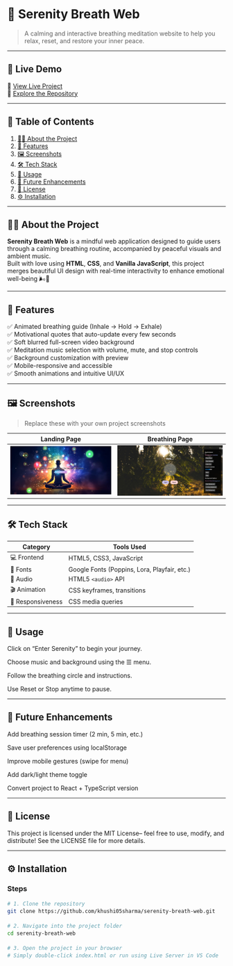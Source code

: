 # 🌿 Serenity Breath Web

> A calming and interactive breathing meditation website to help you relax, reset, and restore your inner peace.

---

## 🌸 Live Demo

🔗 [View Live Project](https://your-live-link.com)  
📁 [Explore the Repository](https://github.com/khushi05sharma/serenity-breath-web.git)

---

## 📌 Table of Contents

1. [🧘‍♀️ About the Project](#about-the-project-)
2. [🌟 Features](#features-)
3. [🖼️ Screenshots](#screenshots-)
4. [🛠️ Tech Stack](#tech-stack-)
5. [🚀 Usage](#usage-)
6. [🌱 Future Enhancements](#future-enhancements-)
7. [📜 License](#license-)
8. [⚙️ Installation](#installation-)

---

## 🧘‍♀️ About the Project

**Serenity Breath Web** is a mindful web application designed to guide users through a calming breathing routine, accompanied by peaceful visuals and ambient music.  
Built with love using **HTML**, **CSS**, and **Vanilla JavaScript**, this project merges beautiful UI design with real-time interactivity to enhance emotional well-being 🌬️💖

---

## 🌟 Features

✅ Animated breathing guide (Inhale → Hold → Exhale)  
✅ Motivational quotes that auto-update every few seconds  
✅ Soft blurred full-screen video background  
✅ Meditation music selection with volume, mute, and stop controls  
✅ Background customization with preview  
✅ Mobile-responsive and accessible  
✅ Smooth animations and intuitive UI/UX

---

## 🖼️ Screenshots

> Replace these with your own project screenshots

| Landing Page | Breathing Page |
|--------------|----------------|
| ![Landing](./screenshots/homepage.png) | ![Main](./screenshots/secondpage.png) | 

---

## 🛠️ Tech Stack

| Category | Tools Used |
|---------|------------|
| 💻 Frontend | HTML5, CSS3, JavaScript |
| 🎨 Fonts | Google Fonts (Poppins, Lora, Playfair, etc.) |
| 🎵 Audio | HTML5 `<audio>` API |
| 🎬 Animation | CSS keyframes, transitions |
| 📱 Responsiveness | CSS media queries |

---

## 🚀 Usage

Click on “Enter Serenity” to begin your journey.

Choose music and background using the ☰ menu.

Follow the breathing circle and instructions.

Use Reset or Stop anytime to pause.

---

## 🌱 Future Enhancements

 Add breathing session timer (2 min, 5 min, etc.)

 Save user preferences using localStorage

 Improve mobile gestures (swipe for menu)

 Add dark/light theme toggle

 Convert project to React + TypeScript version


---

## 📜 License 

This project is licensed under the MIT License– feel free to use, modify, and distribute!
See the LICENSE file for more details.

---

## ⚙️ Installation

### Steps

```bash
# 1. Clone the repository
git clone https://github.com/khushi05sharma/serenity-breath-web.git

# 2. Navigate into the project folder
cd serenity-breath-web

# 3. Open the project in your browser
# Simply double-click index.html or run using Live Server in VS Code


